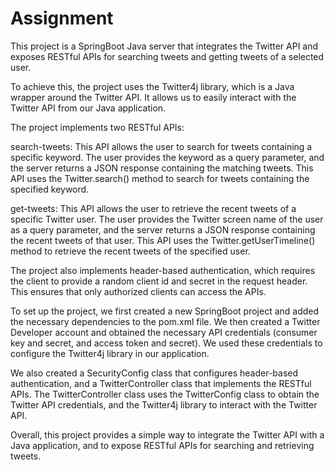 # Assignment
This project is a SpringBoot Java server that integrates the Twitter API and exposes RESTful APIs for searching tweets and getting tweets of a selected user.

To achieve this, the project uses the Twitter4j library, which is a Java wrapper around the Twitter API. It allows us to easily interact with the Twitter API from our Java application.

The project implements two RESTful APIs:

search-tweets: This API allows the user to search for tweets containing a specific keyword. The user provides the keyword as a query parameter, and the server returns a JSON response containing the matching tweets. This API uses the Twitter.search() method to search for tweets containing the specified keyword.

get-tweets: This API allows the user to retrieve the recent tweets of a specific Twitter user. The user provides the Twitter screen name of the user as a query parameter, and the server returns a JSON response containing the recent tweets of that user. This API uses the Twitter.getUserTimeline() method to retrieve the recent tweets of the specified user.

The project also implements header-based authentication, which requires the client to provide a random client id and secret in the request header. This ensures that only authorized clients can access the APIs.

To set up the project, we first created a new SpringBoot project and added the necessary dependencies to the pom.xml file. We then created a Twitter Developer account and obtained the necessary API credentials (consumer key and secret, and access token and secret). We used these credentials to configure the Twitter4j library in our application.

We also created a SecurityConfig class that configures header-based authentication, and a TwitterController class that implements the RESTful APIs. The TwitterController class uses the TwitterConfig class to obtain the Twitter API credentials, and the Twitter4j library to interact with the Twitter API.

Overall, this project provides a simple way to integrate the Twitter API with a Java application, and to expose RESTful APIs for searching and retrieving tweets.
